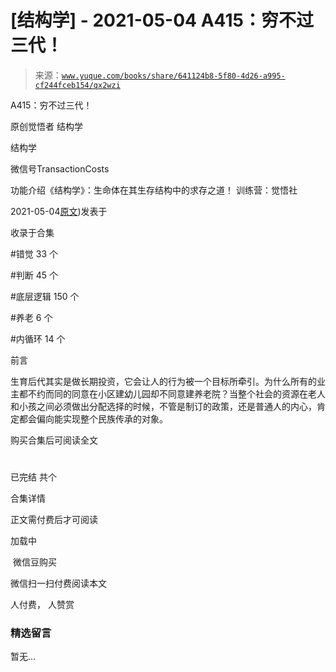 # [结构学] - 2021-05-04 A415：穷不过三代！

> 来源：[`www.yuque.com/books/share/641124b8-5f80-4d26-a995-cf244fceb154/qx2wzi`](https://www.yuque.com/books/share/641124b8-5f80-4d26-a995-cf244fceb154/qx2wzi)



A415：穷不过三代！ 

原创觉悟者 结构学 

结构学 

微信号TransactionCosts 

功能介绍《结构学》：生命体在其生存结构中的求存之道！ 训练营：觉悟社 

2021-05-04[原文](https://mp.weixin.qq.com/s?__biz=MzIzMDYwOTM0Mg==&mid=2247485632&idx=1&sn=d1de8daf826f5061045828758f8525cf&chksm=e8b19011dfc619077e2f142f763ee35e7c18156513cb8545cb368e53c6d070a6ded504c5be2c#rd))发表于 

收录于合集 

#错觉 33 个 

#判断 45 个 

#底层逻辑 150 个 

#养老 6 个 

#内循环 14 个 

前言 

生育后代其实是做长期投资，它会让人的行为被一个目标所牵引。为什么所有的业主都不约而同的同意在小区建幼儿园却不同意建养老院？当整个社会的资源在老人和小孩之间必须做出分配选择的时候，不管是制订的政策，还是普通人的内心，肯定都会偏向能实现整个民族传承的对象。 

购买合集后可阅读全文 

# 

已完结 共个 

合集详情 

正文需付费后才可阅读 

加载中 

 微信豆购买 

微信扫一扫付费阅读本文 

人付费， 人赞赏 

### 精选留言 

暂无...